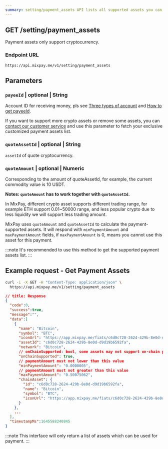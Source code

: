 ```yaml
---
summary: setting/payment_assets API lists all supported assets you can use as payment assets.
---
```


## GET /setting/payment_assets

Payment assets only support cryptocurrency.

### Endpoint URL

```
https://api.mixpay.me/v1/setting/payment_assets
```

## Parameters

### `payeeId` | optional | String

Account ID for receiving money, pls see [Three types of account](https://mixpay.me/developers/guides/integration-verview#three-types-of-account) and [How to get payeeId](https://mixpay.me/developers/guides/integration-verview#payee-id).

If you want to support more crypto assets or remove some assets, you can [contact our customer service](https://mixpay.me/developers/guides/contact-customer-service) and use this parameter to fetch your exclusive customized payment assets list.

### `quoteAssetId` | optional | String

`assetId` of quote cryptocurrency. 

### `quoteAmount` | optional | Numeric

Corresponding to the amount of quoteAssetId, for example, the current commodity value is 10 USDT.

**Notes: `quoteAmount` has to work together with `quoteAssetId`.**

In MixPay, different crypto asset supports different trading range, for example ETH support 0.01~50000 range, and less popular crypto due to less liquidity we will support less trading amount. 

MixPay uses `quoteAmount` and `quoteAssetId` to calculate the payment-supported assets. It will respond with `minPaymentAmount` and `maxPaymentAmount`  fields, if `maxPaymentAmount` is 0, means you cannot use this asset for this payment.

:::note
It's recommended to use this method to get the supported payment assets list.
:::

## Example request - Get Payment Assets

```bash
curl -i -X GET -H "Content-Type: application/json" \
  https://api.mixpay.me/v1/setting/payment_assets
```


```json
// title: Response
{
  "code":0,
  "success":true,
  "message":"",
  "data":[
    {
      "name": "Bitcoin",
      "symbol": "BTC",
      "iconUrl": "https://app.mixpay.me/fiats/c6d0c728-2624-429b-8e0d-d9d19b6592fa.png",
      "assetId": "c6d0c728-2624-429b-8e0d-d9d19b6592fa",
      "network": "Bitcoin",
      // onChainSupported: bool, some assets may not support on-chain payment.
      "onChainSupported": true,
      // paymentAmount must not lower than this value
      "minPaymentAmount": "0.0000005",
      // paymentAmount must not greater than this value
      "maxPaymentAmount": "0.50075062",
      "chainAsset": {
        "id": "c6d0c728-2624-429b-8e0d-d9d19b6592fa",
        "name": "Bitcoin",
        "symbol": "BTC",
        "iconUrl": "https://app.mixpay.me/fiats/c6d0c728-2624-429b-8e0d-d9d19b6592fa.png"
      }
    },
    ...
  ],
  "timestampMs":1645588240845
}
```

:::note
This interface will only return a list of assets which can be used for payment.
:::
